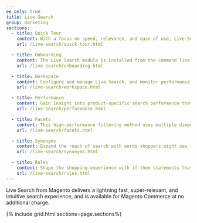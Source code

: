 ```yaml
---
ee_only: true
title: Live Search
group: marketing
sections:
  - title: Quick Tour
    content: With a focus on speed, relevance, and ease of use, Live Search is a game changer for shoppers and merchants alike. Follow along for a quick tour of Live Search from the storefront.
    url: /live-search/quick-tour.html

  - title: Onboarding
    content: The Live Search module is installed from the command line of the server and connects as a service to your Magento installation. For installation instructions, see the Live Search developer documentation.
    url: /live-search/onboarding.html

  - title: Workspace
    content: Configure and manage Live Search, and monitor performance.
    url: /live-search/workspace.html

  - title: Performance
    content: Gain insight into product-specific search performance that you can leverage to optimize search.
    url: /live-search/performance.html

  - title: Facets
    content: This high-performance filtering method uses multiple dimensions of static and dynamic attribute values as search criteria.
    url: /live-search/facets.html

  - title: Synonyms
    content: Expand the reach of search with words shoppers might use that differ from those in your catalog.
    url: /live-search/synonyms.html

  - title: Rules
    content: Shape the shopping experience with if-then statements that add logic and events to search. Use rules to boost or bury products for a specific period of time.
    url: /live-search/rules.html
---
```


Live Search from Magento delivers a lightning fast, super-relevant, and intuitive search experience, and is available for Magento Commerce at no additional charge.

{% include grid.html sections=page.sections%}